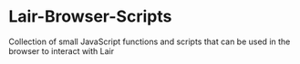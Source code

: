Lair-Browser-Scripts
====================

Collection of small JavaScript functions and scripts that can be used in the browser to interact with Lair
